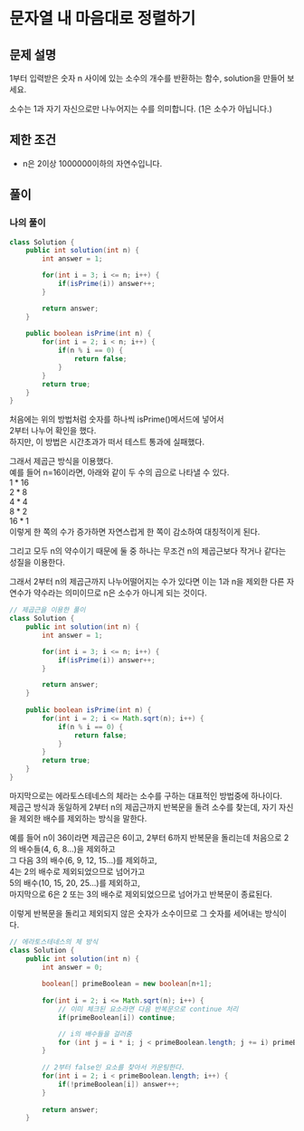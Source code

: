 # 문자열 내 마음대로 정렬하기
## 문제 설명
1부터 입력받은 숫자 n 사이에 있는 소수의 개수를 반환하는 함수, solution을 만들어 보세요.  

소수는 1과 자기 자신으로만 나누어지는 수를 의미합니다.
(1은 소수가 아닙니다.)

## 제한 조건
* n은 2이상 1000000이하의 자연수입니다.

## 풀이
### 나의 풀이
```java
class Solution {
    public int solution(int n) {
        int answer = 1;

        for(int i = 3; i <= n; i++) {
            if(isPrime(i)) answer++;
        }

        return answer;
    }
    
    public boolean isPrime(int n) {
        for(int i = 2; i < n; i++) {
            if(n % i == 0) {
                return false;
            }
        }
        return true;
    }
}
```  
처음에는 위의 방법처럼 숫자를 하나씩 isPrime()메서드에 넣어서  
2부터 나누어 확인을 했다.  
하지만, 이 방법은 시간초과가 떠서 테스트 통과에 실패했다.  

그래서 제곱근 방식을 이용했다.  
예를 들어 n=16이라면, 아래와 같이 두 수의 곱으로 나타낼 수 있다.  
$1*16$  
$2*8$  
$4*4$  
$8*2$  
$16*1$  
이렇게 한 쪽의 수가 증가하면 자연스럽게 한 쪽이 감소하여 대칭적이게 된다.  

그리고 모두 n의 약수이기 때문에 둘 중 하나는 무조건 n의 제곱근보다 작거나 같다는 성질을 이용한다.   

그래서 2부터 n의 제곱근까지 나누어떨어지는 수가 있다면 이는 1과 n을 제외한 다른 자연수가 약수라는 의미이므로 n은 소수가 아니게 되는 것이다.  


```java
// 제곱근을 이용한 풀이
class Solution {
    public int solution(int n) {
        int answer = 1;

        for(int i = 3; i <= n; i++) {
            if(isPrime(i)) answer++;
        }

        return answer;
    }
    
    public boolean isPrime(int n) {
        for(int i = 2; i <= Math.sqrt(n); i++) {
            if(n % i == 0) {
                return false;
            }
        }
        return true;
    }
}
```  

마지막으로는 에라토스테네스의 체라는 소수를 구하는 대표적인 방법중에 하나이다.  
제곱근 방식과 동일하게 2부터 n의 제곱근까지 반복문을 돌려 소수를 찾는데, 자기 자신을 제외한 배수를 제외하는 방식을 말한다.

예를 들어 n이 36이라면 제곱근은 6이고, 2부터 6까지 반복문을 돌리는데 처음으로 2의 배수들(4, 6, 8...)을 제외하고  
그 다음 3의 배수(6, 9, 12, 15...)를 제외하고,  
4는 2의 배수로 제외되었으므로 넘어가고  
5의 배수(10, 15, 20, 25...)를 제외하고,  
마지막으로 6은 2 또는 3의 배수로 제외되었으므로 넘어가고 반복문이 종료된다.  

이렇게 반복문을 돌리고 제외되지 않은 숫자가 소수이므로 그 숫자를 세어내는 방식이다.


```java
// 에라토스테네스의 체 방식
class Solution {
    public int solution(int n) {
        int answer = 0;
        
		boolean[] primeBoolean = new boolean[n+1];
        
		for(int i = 2; i <= Math.sqrt(n); i++) {
			// 이미 체크된 요소라면 다음 반복문으로 continue 처리
			if(primeBoolean[i]) continue;

            // i의 배수들을 걸러줌
			for (int j = i * i; j < primeBoolean.length; j += i) primeBoolean[j] = true;
		}
        
        // 2부터 false인 요소를 찾아서 카운팅한다.
		for(int i = 2; i < primeBoolean.length; i++) {
			if(!primeBoolean[i]) answer++;
		}
        
        return answer;
    }
```  